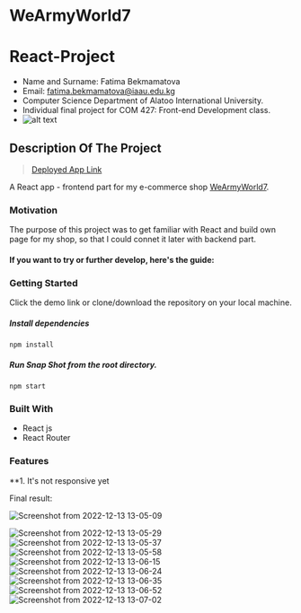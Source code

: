 # WeArmyWorld7
React-Project
==================================================================

- Name and Surname: Fatima Bekmamatova
- Email: fatima.bekmamatova@iaau.edu.kg
- Computer Science Department of Alatoo International University.
- Individual final project for COM 427: Front-end Development class.
- ![alt text](https://upload.wikimedia.org/wikipedia/en/0/07/Ala-Too_International_University_Seal.png)


## Description Of The Project

> [Deployed App Link](https://wearmyworld7.vercel.app/)

A React app - frontend part for my e-commerce shop [WeArmyWorld7](https://www.instagram.com/wearmyworld7/).

### Motivation

The purpose of this project was to get familiar with React and build own page for my shop, so that I could connet it later with backend part.

#### If you want to try or further develop, here's the guide:

### Getting Started

Click the demo link or clone/download the repository on your local machine.

##### Install dependencies

`npm install`

##### Run Snap Shot from the root directory.

`npm start`

### Built With

- React js
- React Router

### Features

**1. It's not responsive yet

Final result:

![Screenshot from 2022-12-13 13-05-09](https://user-images.githubusercontent.com/57977808/207249342-8df0a3c2-ab46-4917-bd71-2481fc318373.png)

![Screenshot from 2022-12-13 13-05-29](https://user-images.githubusercontent.com/57977808/207249454-57e92385-455d-4fab-b8d3-4eac9c46625a.png)
![Screenshot from 2022-12-13 13-05-37](https://user-images.githubusercontent.com/57977808/207249462-293bec42-2ebc-4515-b958-3159575019f1.png)
![Screenshot from 2022-12-13 13-05-58](https://user-images.githubusercontent.com/57977808/207249467-a8552ce1-7214-4872-89b9-82bccde0a02a.png)
![Screenshot from 2022-12-13 13-06-15](https://user-images.githubusercontent.com/57977808/207249472-39bc48c1-e50e-42fd-9489-0e8bab933b2f.png)
![Screenshot from 2022-12-13 13-06-24](https://user-images.githubusercontent.com/57977808/207249483-79f37bf5-8b67-4b25-8f37-24c020724e69.png)
![Screenshot from 2022-12-13 13-06-35](https://user-images.githubusercontent.com/57977808/207249486-922fce39-f4d8-4201-96f1-ca33792d3f5f.png)
![Screenshot from 2022-12-13 13-06-52](https://user-images.githubusercontent.com/57977808/207249495-6d64bec3-8d40-4ae2-a39f-3bc5b7246a0a.png)
![Screenshot from 2022-12-13 13-07-02](https://user-images.githubusercontent.com/57977808/207249504-d4f5fb02-3bb6-4dba-bae8-25b287be486d.png)







